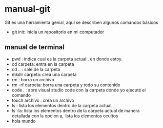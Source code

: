 # manual-git

Git es una herramienta genial, aquí se describen algunos comandos básicos

- git init: inicia un repositorio en mi computador






## manual de terminal

- pwd : indica cual es la carpeta actual , en donde estoy.
- cd carpeta: entra en la carpeta
- cd ..     : sale de la carpeta
- mkdir carpeta: crea una carpeta
- rm : borra un archivo
- rm -rf carpeta: borra una carpeta y todo su contenido
- code .    : abre visual studio code con la carpeta donde yo ejecuté el comando
- touch archivo : crea un archivo
- ls : lista los  elementos dentro de la carpeta actual
- ls -la: lista los elementos dentro de la carpeta actual de manera detallada con la opcion a, lista los elementos ocultos
 - hola mundo 